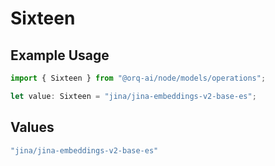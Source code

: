 # Sixteen

## Example Usage

```typescript
import { Sixteen } from "@orq-ai/node/models/operations";

let value: Sixteen = "jina/jina-embeddings-v2-base-es";
```

## Values

```typescript
"jina/jina-embeddings-v2-base-es"
```